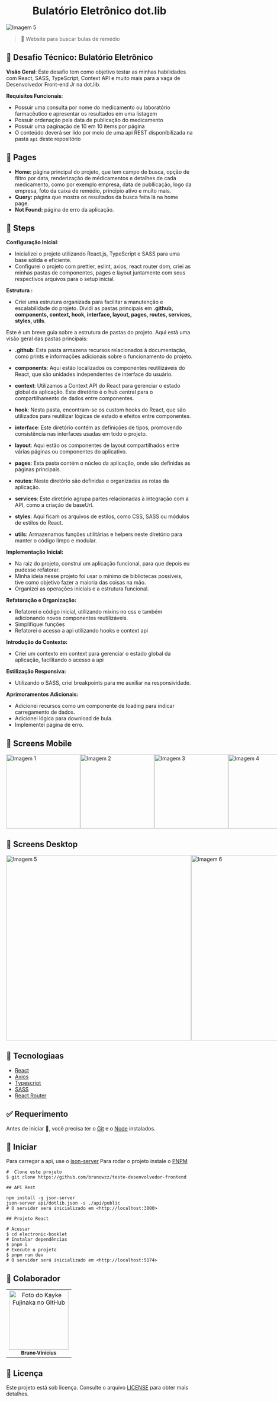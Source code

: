 <h1 align="center" id="top"> Bulatório Eletrônico dot.lib </h1>

  <img src="https://github.com/brunowzz/teste-desenvolvedor-frontend/blob/bruno-vinicius-barreiras-de-oliveira/.github/screens/notebook.png" alt="Imagem 5"/>


> 🔎 Website para buscar bulas de remédio

## :page_facing_up: Desafio Técnico: Bulatório Eletrônico

**Visão Geral**:
Este desafio tem como objetivo testar as minhas habilidades com React, SASS, TypeScript, Context API e muito mais para a vaga de Desenvolvedor Front-end Jr na dot.lib.

**Requisitos Funcionais**:

- Possuir uma consulta por nome do medicamento ou laboratório farmacêutico e apresentar os resultados em uma listagem
- Possuir ordenação pela data de publicação do medicamento
- Possuir uma paginação de 10 em 10 items por página
- O conteúdo deverá ser lido por meio de uma api REST disponibilizada na pasta `api` deste repositório
  
## 📁 Pages

- **Home:** página principal do projeto, que tem campo de busca, opção de filtro por data, renderização de médicamentos e detalhes de cada medicamento, como por exemplo empresa, data de publlicação, logo da empresa, foto da caixa de remédio, princípio ativo e muito mais.
- **Query:** página que mostra os resultados da busca feita lá na home page.
- **Not Found:** página de erro da aplicação.

## 🎯 Steps

**Configuração Inicial**:

- Inicializei o projeto utilizando React.js, TypeScript e SASS para uma base sólida e eficiente.
- Configurei o projeto com prettier, eslint, axios, react router dom, criei as minhas pastas de componentes, pages e layout juntamente com seus respectivos arquivos para o setup inicial.

**Estrutura :**

- Criei uma estrutura organizada para facilitar a manutenção e escalabilidade do projeto.
  Dividi as pastas principais em **.github, components, context, hook, interface, layout, pages, routes, services, styles, utils**.

Este é um breve guia sobre a estrutura de pastas do projeto. Aqui está uma visão geral das pastas principais:

- **.github**: Esta pasta armazena recursos relacionados à documentação, como prints e informações adicionais sobre o funcionamento do projeto.

- **components**: Aqui estão localizados os componentes reutilizáveis do React, que são unidades independentes de interface do usuário.

- **context**: Utilizamos a Context API do React para gerenciar o estado global da aplicação. Este diretório é o hub central para o compartilhamento de dados entre componentes.

- **hook**: Nesta pasta, encontram-se os custom hooks do React, que são utilizados para reutilizar lógicas de estado e efeitos entre componentes.

- **interface**: Este diretório contém as definições de tipos, promovendo consistência nas interfaces usadas em todo o projeto.

- **layout**: Aqui estão os componentes de layout compartilhados entre várias páginas ou componentes do aplicativo.

- **pages**: Esta pasta contém o núcleo da aplicação, onde são definidas as páginas principais.

- **routes**: Neste diretório são definidas e organizadas as rotas da aplicação.

- **services**: Este diretório agrupa partes relacionadas à integração com a API, como a criação de baseUrl.

- **styles**: Aqui ficam os arquivos de estilos, como CSS, SASS ou módulos de estilos do React.

- **utils**: Armazenamos funções utilitárias e helpers neste diretório para manter o código limpo e modular.

**Implementação Inicial:**

- Na raiz do projeto, construi um aplicação funcional, para que depois eu pudesse refatorar.
- Minha ideia nesse projeto foi usar o mínimo de bibliotecas possíveis, tive como objetivo fazer a maioria das coisas na mão.
- Organizei as operações iniciais e a estrutura funcional.

**Refatoração e Organização:**

- Refatorei o código inicial, utilizando mixins no css e também adicionando novos componentes reutilizáveis.
- Simplifiquei funções
- Refatorei o acesso a api utilizando hooks e context api

**Introdução do Contexto:**

- Criei um contexto em context para gerenciar o estado global da aplicação, facilitando o acesso a api

**Estilização Responsiva:**

- Utilizando o SASS, criei breakpoints para me auxiliar na responsividade.

**Aprimoramentos Adicionais:**

- Adicionei recursos como um componente de loading para indicar carregamento de dados.
- Adicionei lógica para download de bula.
- Implementei página de erro.

## 📁 Screens Mobile

<div style="display: flex; justify-content: space-between;">
    <img src="https://github.com/brunowzz/teste-desenvolvedor-frontend/blob/bruno-vinicius-barreiras-de-oliveira/.github/screens/mobile.png" alt="Imagem 1" width="200"/>
    <img src="https://github.com/brunowzz/teste-desenvolvedor-frontend/blob/bruno-vinicius-barreiras-de-oliveira/.github/screens/mobile-2.png" alt="Imagem 2" width="200"/>
    <img src="https://github.com/brunowzz/teste-desenvolvedor-frontend/blob/bruno-vinicius-barreiras-de-oliveira/.github/screens/mobile-3.png" alt="Imagem 3" width="200"/>
    <img src="https://github.com/brunowzz/teste-desenvolvedor-frontend/blob/bruno-vinicius-barreiras-de-oliveira/.github/screens/mobile-4.png" alt="Imagem 4" width="200"/>
</div>

## 📁 Screens Desktop
<div style="display: flex; justify-content: space-between;">
    <img src="https://github.com/brunowzz/teste-desenvolvedor-frontend/blob/bruno-vinicius-barreiras-de-oliveira/.github/screens/notebook.png" alt="Imagem 5" width="500"/>
    <img src="https://github.com/brunowzz/teste-desenvolvedor-frontend/blob/bruno-vinicius-barreiras-de-oliveira/.github/screens/notebook-2.png" alt="Imagem 6" width="500"/>
    <img src="https://github.com/brunowzz/teste-desenvolvedor-frontend/blob/bruno-vinicius-barreiras-de-oliveira/.github/screens/notebook-3.png" alt="Imagem 7" width="500"/>
</div>

## 🚀 Tecnologiaas

- [React](https://react.dev)
- [Axios](https://axios-http.com/docs/intro)
- [Typescript](https://www.typescriptlang.org/)
- [SASS](https://sass-lang.com)
- [React Router](https://reactrouter.com/en/main)

## :white_check_mark: Requerimento

Antes de iniciar :checkered_flag:, você precisa ter o [Git](https://git-scm.com) e o [Node](https://nodejs.org/en/) instalados.

## :checkered_flag: Iniciar

Para carregar a api, use o [json-server](https://github.com/typicode/json-server)
Para rodar o projeto instale o [PNPM](https://pnpm.io/pt/)

```
#  Clone este projeto
$ git clone https://github.com/brunowzz/teste-desenvolvedor-frontend

## API Rest

npm install -g json-server
json-server api/dotlib.json -s ./api/public
# O servidor será inicializado em <http://localhost:3000>

## Projeto React

# Acessar
$ cd electronic-booklet
# Instalar dependências
$ pnpm i
# Execute o projeto
$ pnpm run dev
# O servidor será inicializado em <http://localhost:5174>
```


## 🤝 Colaborador

<table>
  <tr>
    <td align="center">
      <a href="https://github.com/brunowzz">
        <img src="https://avatars.githubusercontent.com/u/94939630?v=4" width="160px;" alt="Foto do Kayke Fujinaka no GitHub"/><br>
        <sub>
          <b>Bruno Vinícius</b>
        </sub>
      </a>
    </td>
  </tr>
</table>

## 📝 Licença

Este projeto está sob licença. Consulte o arquivo [LICENSE](LICENSE.md) para obter mais detalhes.

